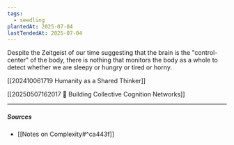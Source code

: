 ```yaml
---
tags:
  - seedling
plantedAt: 2025-07-04
lastTendedAt: 2025-07-04
---
```

Despite the Zeitgeist of our time suggesting that the brain is the "control-center" of the body, there is nothing that monitors the body as a whole to detect whether we are sleepy or hungry or tired or horny.

[[202410061719 Humanity as a Shared Thinker]]

[[20250507162017 🎤 Building Collective Cognition Networks]]

---

##### Sources
- [[Notes on Complexity#^ca443f]]